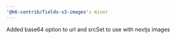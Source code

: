 ```yaml
---
'@k6-contrib/fields-s3-images': minor
---
```


Added base64 option to url and srcSet to use with nextjs images
